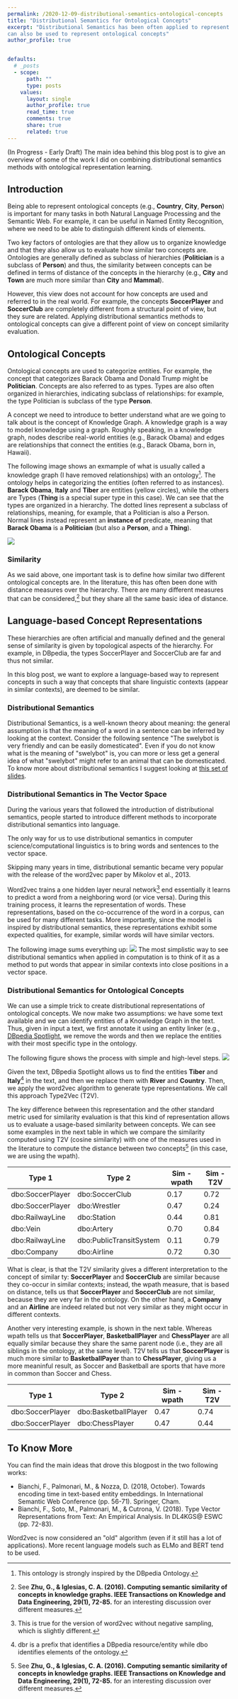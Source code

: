 ```yaml
---
permalink: /2020-12-09-distributional-semantics-ontological-concepts
title: "Distributional Semantics for Ontological Concepts"
excerpt: "Distributional Semantics has been often applied to represent words and sometimes entities, but it
can also be used to represent ontological concepts"
author_profile: true


defaults:
  # _posts
  - scope:
      path: ""
      type: posts
    values:
      layout: single
      author_profile: true
      read_time: true
      comments: true
      share: true
      related: true
---
```


(In Progress - Early Draft)
The main idea behind this blog post is to give an overview of some of the work I did on combining distributional semantics methods with
ontological representation learning.

## Introduction

Being able to represent ontological concepts (e.g., **Country**, **City**, **Person**) is important for many tasks in both Natural Language Processing and the Semantic Web. For example, it can be useful in Named Entity Recognition, where we need to be able to distinguish different kinds of elements.

Two key factors of ontologies are that they allow us to organize knowledge and that they also allow us to evaluate how similar two concepts are. Ontologies are generally defined as subclass of hierarchies (**Politician** is a subclass of **Person**) and thus, the similarity between concepts can be defined in terms of distance of the concepts in the hierarchy (e.g., **City** and **Town** are much more similar than **City** and **Mammal**).

However, this view does not account for how concepts are used and referred to in the real world. For example, the concepts **SoccerPlayer** and **SoccerClub** are completely different from a structural point of view, but they sure are related. Applying distributional semantics methods to ontological concepts can give a different point of view on concept similarity evaluation.

## Ontological Concepts 

Ontological concepts are used to categorize entities. For example, the concept that categorizes Barack Obama and Donald Trump might be **Politician**. Concepts are also referred to as types. Types are also often organized in hierarchies, indicating subclass of relationships: for example, the type Politician is subclass of the type **Person**.

A concept we need to introduce to better understand what are we going to talk about is the concept of Knowledge Graph. A knowledge graph is a way to model knowledge using a graph. Roughly speaking, in a knowledge graph, nodes describe real-world entities (e.g., Barack Obama) and edges are relationships that connect the entities (e.g., Barack Obama, born in, Hawaii).

The following image shows an exmample of what is usually called a knowledge graph (I have removed relationships) with an ontology[^3]. The ontology helps in categorizing the entities (often referred to as instances). **Barack Obama**, **Italy** and **Tiber** are entities (yellow circles), while the others are Types (**Thing** is a special super type in this case). We can see that the types are organized in a hierarchy. The dotted lines represent a subclass of relationships, meaning, for example, that a Politician is also a Person. Normal lines instead represent an **instance of** predicate, meaning that **Barack Obama** is a **Politician** (but also a **Person**, and a **Thing**).

![](https://github.com/vinid/vinid.github.io/raw/master/images/posts/ds/blog_ontology_hierarchy.png)

### Similarity

As we said above, one important task is to define how similar two different ontological concepts are. In the literature, this has often been done with distance measures over the hierarchy. There are many different measures that can be considered,[^2] but they share all the same basic idea of distance.

## Language-based Concept Representations

These hierarchies are often artificial and manually defined and the general sense of similarity is given by topological aspects of the hierarchy. For example, in DBpedia, the types SoccerPlayer and SoccerClub are far and thus not similar.

In this blog post, we want to explore a language-based way to represent concepts in such a way that concepts that share linguistic contexts (appear in similar contexts), are deemed to be similar.

### Distributional Semantics

Distributional Semantics, is a well-known theory about meaning: the general assumption is that the meaning of a 
word in a sentence can be inferred by looking at the context. Consider the following sentence "The swelybot is very friendly and can be easily domesticated". Even if you do not know what is the meaning of "swelybot" is, 
you can more or less get a general idea of what "swelybot" might refer to an animal that can be domesticated. To know more about distributional semantics I suggest looking at [this set of slides](https://esslli2016.unibz.it/wp-content/uploads/2015/10/dsm_tutorial_part1.slides.pdf).

### Distributional Semantics in The Vector Space
During the various years that followed the introduction of distributional semantics, people started to introduce different methods to incorporate distributional semantics into language. 

The only way for us to use distributional semantics in computer science/computational linguistics is to bring words and 
sentences to the vector space.

Skipping many years in time, distributional semantic became very popular with the release of the
word2vec paper by Mikolov et al., 2013.

Word2vec trains a one hidden layer neural network[^1] end essentially it learns to predict a word from a neighboring word (or vice versa). During this training process, it learns the representation of words. These representations, based on the co-occurrence of the word in a corpus, can be used for many different tasks. More importantly, since the model is inspired by distributional semantics, these representations exhibit some expected qualities, for example, similar words will have similar vectors.

The following image sums everything up:
![](https://github.com/vinid/vinid.github.io/raw/3b90046e970d8347dc9afc4a1870e79a26639f81/images/posts/ds/blog_distributional_semantics_id.png)
The most simplistic way to see distributional semantics when applied in computation is to think of it as a method to put words that appear in similar contexts into close positions in a vector space.

### Distributional Semantics for Ontological Concepts

We can use a simple trick to create distributional representations of ontological concepts. We now make two assumptions: we have some text available and we can identify entities of a Knowledge Graph in the text. Thus, given in input a text, we first annotate it using an entity linker (e.g., [DBpedia Spotlight](https://www.dbpedia-spotlight.org/demo/), we remove the words and then we replace the entities with their most specific type in the ontology.

The following figure shows the process with simple and high-level steps. 
![](https://github.com/vinid/vinid.github.io/raw/master/images/posts/ds/ds_process_types.jpg)

Given the text, DBpedia Spotlight allows us to find the entities **Tiber** and **Italy**[^4] in the text, and then we replace them with **River** and **Country**. Then, we apply the word2vec algorithm to generate type representations. We call this approach Type2Vec (T2V).

The key difference between this representation and the other standard metric used for similarity evaluation is that this kind of representation allows us to evaluate a usage-based similarity between concepts. We can see some examples in the next table in which we compare the similarity computed using T2V (cosine similarity) with one of the measures used in the literature to compute the distance between two concepts[^2] (in this case, we are using the wpath).

| Type 1           | Type 2                  | Sim - wpath | Sim - T2V |
|------------------|-------------------------|-------------|-----------|
| dbo:SoccerPlayer | dbo:SoccerClub          | 0.17        | 0.72      |
| dbo:SoccerPlayer | dbo:Wrestler            | 0.47        | 0.24      |
| dbo:RailwayLine  | dbo:Station             | 0.44        | 0.81      |
| dbo:Vein         | dbo:Artery              | 0.70        | 0.84      |
| dbo:RailwayLine  | dbo:PublicTransitSystem | 0.11        | 0.79      |
| dbo:Company      | dbo:Airline             | 0.72        | 0.30      |


What is clear, is that the T2V similarity gives a different interpretation to the concept of similar ty: **SoccerPlayer** and **SoccerClub** are similar because they co-occur in similar contexts; instead, the wpath measure, that is based on distance, tells us that **SoccerPlayer** and **SoccerClub** are not similar, because they are very far in the ontology. On the other hand, a **Company** and an **Airline** are indeed related but not very similar as they might occur in different contexts.

Another very interesting example, is shown in the next table. Whereas wpath tells us that **SoccerPlayer**, **BasketballPlayer** and **ChessPlayer** are all equally similar because they share the same parent node (i.e., they are all siblings in the ontology, at the same level). T2V tells us that **SoccerPlayer** is much more similar to **BasketballPayer** than to **ChessPlayer**, giving us a more meaninful result, as Soccer and Basketball are sports that have more in common than Soccer and Chess.

| Type 1           | Type 2                  | Sim - wpath | Sim - T2V |
|------------------|-------------------------|-------------|-----------|
| dbo:SoccerPlayer | dbo:BasketballPlayer    | 0.47        | 0.74      |
| dbo:SoccerPlayer | dbo:ChessPlayer         | 0.47        | 0.44      |


## To Know More
You can find the main ideas that drove this blogpost in the two following works:

+ Bianchi, F., Palmonari, M., & Nozza, D. (2018, October). Towards encoding time in text-based entity embeddings. In International Semantic Web Conference (pp. 56-71). Springer, Cham.
+ Bianchi, F., Soto, M., Palmonari, M., & Cutrona, V. (2018). Type Vector Representations from Text: An Empirical Analysis. In DL4KGS@ ESWC (pp. 72-83).

Word2vec is now considered an "old" algorithm (even if it still has a lot of applications). More recent language models
such as ELMo and BERT tend to be used.

[^1]: This is true for the version of word2vec without negative sampling, which is slightly different.
[^2]: See **Zhu, G., & Iglesias, C. A. (2016). Computing semantic similarity of concepts in knowledge graphs. IEEE Transactions on Knowledge and Data Engineering, 29(1), 72-85.** for an interesting discussion over different measures.
[^3]: This ontology is strongly inspired by the DBpedia Ontology.
[^4]: dbr is a prefix that identifies a DBpedia resource/entity while dbo identifies elements of the ontology.

